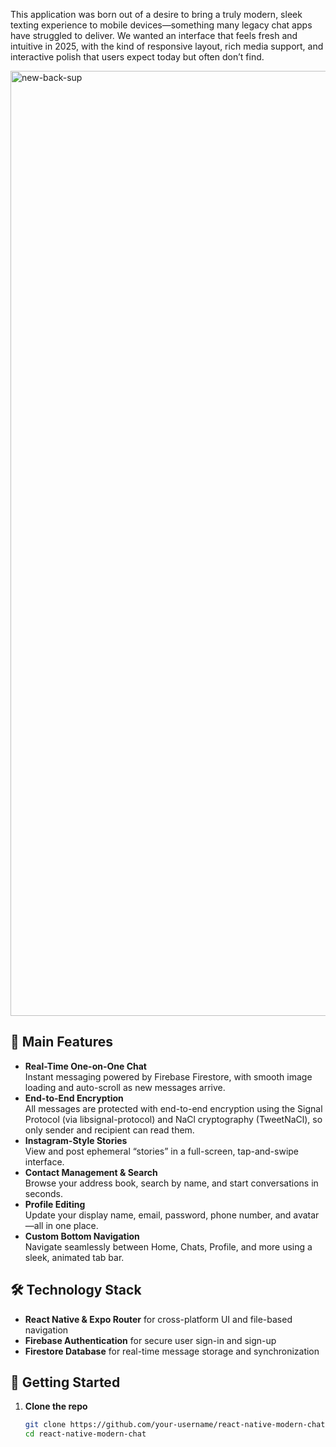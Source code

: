 This application was born out of a desire to bring a truly modern, sleek texting experience to mobile devices—something many legacy chat apps have struggled to deliver. We wanted an interface that feels fresh and intuitive in 2025, with the kind of responsive layout, rich media support, and interactive polish that users expect today but often don’t find.  

<img width="1512" alt="new-back-sup" src="https://github.com/user-attachments/assets/570b9c70-d8f0-4a60-bff4-f72a4672d42d" />


## 🚀 Main Features  
- **Real-Time One-on-One Chat**  
  Instant messaging powered by Firebase Firestore, with smooth image loading and auto-scroll as new messages arrive.  
- **End-to-End Encryption**  
  All messages are protected with end-to-end encryption using the Signal Protocol (via libsignal-protocol) and NaCl cryptography (TweetNaCl), so only sender and recipient can read them.  
- **Instagram-Style Stories**  
  View and post ephemeral “stories” in a full-screen, tap-and-swipe interface.  
- **Contact Management & Search**  
  Browse your address book, search by name, and start conversations in seconds.  
- **Profile Editing**  
  Update your display name, email, password, phone number, and avatar—all in one place.  
- **Custom Bottom Navigation**  
  Navigate seamlessly between Home, Chats, Profile, and more using a sleek, animated tab bar.  

## 🛠️ Technology Stack  
- **React Native & Expo Router** for cross-platform UI and file-based navigation  
- **Firebase Authentication** for secure user sign-in and sign-up  
- **Firestore Database** for real-time message storage and synchronization  

## 🏁 Getting Started  

1. **Clone the repo**  
   ```bash
   git clone https://github.com/your-username/react-native-modern-chat.git
   cd react-native-modern-chat
